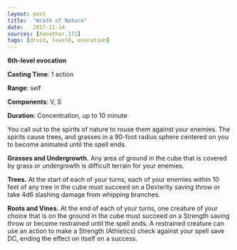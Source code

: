 ```yaml
---
layout: post
title:  "Wrath of Nature"
date:   2017-11-14
sources: [Xanathar.171]
tags: [druid, level6, evocation]
---
```


**6th-level evocation**

**Casting Time**: 1 action

**Range**: self

**Components**: V, S

**Duration**: Concentration, up to 10 minute

You call out to the spirits of nature to rouse them against your enemies. The spirits cause trees, and grasses in a 90-foot radius sphere centered on you to become animated until the spell ends.

**Grasses and Undergrowth.** Any area of ground in the cube that is covered by grass or undergrowth is difficult terrain for your enemies.

**Trees.** At the start of each of your turns, each of your enemies within 10 feet of any tree in the cube must succeed on a Dexterity saving throw or take 4d6 slashing damage from whipping branches.

**Roots and Vines.** At the end of each of your turns, one creature of your choice that is on the ground in the cube must succeed on a Strength saving throw or become restrained until the spell ends. A restrained creature can use an action to make a Strength (Athletics) check against your spell save DC, ending the effect on itself on a success.

